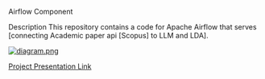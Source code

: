 Airflow Component

Description
This repository contains a code for Apache Airflow that serves [connecting Academic paper api [Scopus] to LLM and LDA].

[![diagram.png](https://i.postimg.cc/1tRdBxzJ/diagram.png)](https://postimg.cc/d7XnQxry)


[Project Presentation Link](https://www.youtube.com/watch?v=wCCoX4e-Cdk)


